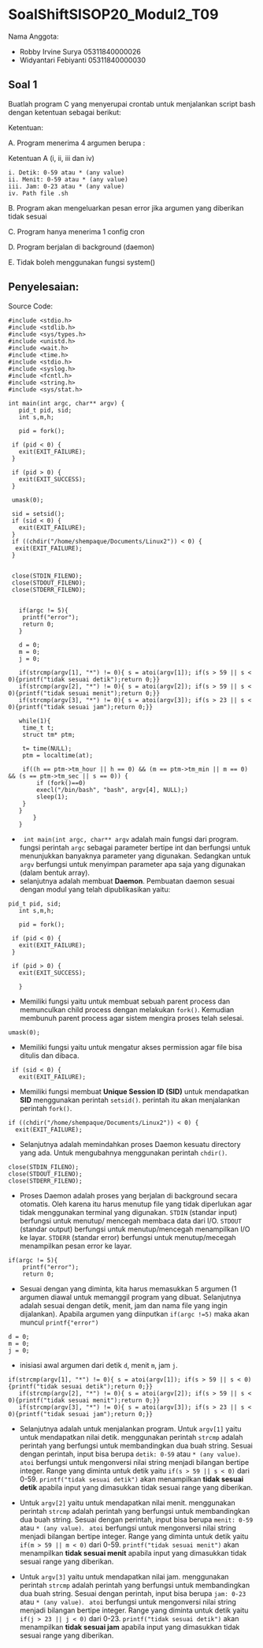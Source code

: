 # SoalShiftSISOP20_Modul2_T09

Nama Anggota: 
  - Robby Irvine Surya    05311840000026
  - Widyantari Febiyanti  05311840000030

## Soal 1
Buatlah program C yang menyerupai crontab untuk menjalankan script bash dengan ketentuan sebagai berikut:

Ketentuan:

  A. Program menerima 4 argumen berupa :
  
  Ketentuan A (i, ii, iii dan iv)
  
    i. Detik: 0-59 atau * (any value)
    ii. Menit: 0-59 atau * (any value)
    iii. Jam: 0-23 atau * (any value)
    iv. Path file .sh
  B. Program akan mengeluarkan pesan error jika argumen yang diberikan tidak sesuai

  C. Program hanya menerima 1 config cron

  D. Program berjalan di background (daemon)

  E. Tidak boleh menggunakan fungsi system()

## Penyelesaian: 
Source Code: 
```
#include <stdio.h>
#include <stdlib.h>
#include <sys/types.h>
#include <unistd.h>
#include <wait.h>
#include <time.h>
#include <stdio.h>
#include <syslog.h>
#include <fcntl.h>
#include <string.h>
#include <sys/stat.h>

int main(int argc, char** argv) {
   pid_t pid, sid;
   int s,m,h;

   pid = fork();

 if (pid < 0) {
   exit(EXIT_FAILURE);
 }

 if (pid > 0) {
   exit(EXIT_SUCCESS);
 }

 umask(0);

 sid = setsid();
 if (sid < 0) {
   exit(EXIT_FAILURE);
 }
 if ((chdir("/home/shempaque/Documents/Linux2")) < 0) {
  exit(EXIT_FAILURE);
 }


 close(STDIN_FILENO);
 close(STDOUT_FILENO);
 close(STDERR_FILENO);


   if(argc != 5){
   	printf("error");
   	return 0;
   }
   
   d = 0;
   m = 0;
   j = 0;
   
   if(strcmp(argv[1], "*") != 0){ s = atoi(argv[1]); if(s > 59 || s < 0){printf("tidak sesuai detik");return 0;}} 
   if(strcmp(argv[2], "*") != 0){ s = atoi(argv[2]); if(s > 59 || s < 0){printf("tidak sesuai menit");return 0;}} 
   if(strcmp(argv[3], "*") != 0){ s = atoi(argv[3]); if(s > 23 || s < 0){printf("tidak sesuai jam");return 0;}} 
   
   while(1){
   	time_t t;
   	struct tm* ptm;
   	
   	t= time(NULL);
   	ptm = localtime(at);
   	
   	if((h == ptm->tm_hour || h == 0) && (m == ptm->tm_min || m == 0) && (s == ptm->tm_sec || s == 0)) {
   		if (fork()==0)
   		execl("/bin/bash", "bash", argv[4], NULL);)
   		sleep(1);
   	}
   }
	   }
   } 
```
- ``` int main(int argc, char** argv``` adalah main fungsi dari program. fungsi perintah  ```argc``` sebagai parameter bertipe int dan berfungsi untuk menunjukkan banyaknya parameter yang digunakan. 
Sedangkan untuk ```argv``` berfungsi untuk menyimpan parameter apa saja yang digunakan (dalam bentuk array). 
- selanjutnya adalah membuat **Daemon**. Pembuatan daemon sesuai dengan modul yang telah dipublikasikan yaitu: 
``` 
pid_t pid, sid;
   int s,m,h;

   pid = fork();

 if (pid < 0) {
   exit(EXIT_FAILURE);
 }

 if (pid > 0) {
   exit(EXIT_SUCCESS);
   
   }
   ```
   
- Memiliki fungsi yaitu untuk membuat sebuah parent process dan memunculkan child process dengan melakukan ```fork()```. Kemudian membunuh parent process agar sistem mengira proses telah selesai. 

``` umask(0); ``` 
- Memiliki fungsi yaitu untuk mengatur akses permission agar file bisa ditulis dan dibaca. 

``` sid = setsid();
 if (sid < 0) {
   exit(EXIT_FAILURE);
```
- Memiliki fungsi membuat **Unique Session ID (SID)** untuk mendapatkan **SID** menggunakan perintah ```setsid()```. perintah itu akan menjalankan perintah ```fork()```. 
``` 
if ((chdir("/home/shempaque/Documents/Linux2")) < 0) {
  exit(EXIT_FAILURE);
```
- Selanjutnya adalah memindahkan proses Daemon kesuatu directory yang ada. Untuk mengubahnya menggunakan perintah ```chdir()```. 

```
close(STDIN_FILENO);
close(STDOUT_FILENO);
close(STDERR_FILENO);
```
- Proses Daemon adalah proses yang berjalan di background secara otomatis. Oleh karena itu harus menutup file yang tidak diperlukan agar tidak menggunakan terminal yang digunakan. 
```STDIN``` (standar input) berfungsi untuk menutup/ mencegah membaca data dari I/O.
```STDOUT``` (standar output) berfungsi untuk menutup/mencegah menampilkan I/O ke layar.
```STDERR``` (standar error) berfungsi untuk menutup/mecegah menampilkan pesan error ke layar. 

``` 
if(argc != 5){
   	printf("error");
   	return 0;
```
- Sesuai dengan yang diminta, kita harus memasukkan 5 argumen (1 argumen diawal untuk memanggil program yang dibuat. Selanjutnya adalah sesuai dengan detik, menit, jam dan nama file yang ingin dijalankan). Apabila argumen yang diinputkan ```if(argc !=5)``` maka akan muncul ```printf{"error")``` 

``` 
d = 0;
m = 0;
j = 0;
```
- inisiasi awal argumen dari detik ```d```, menit ```m```, jam ```j```. 

``` 
if(strcmp(argv[1], "*") != 0){ s = atoi(argv[1]); if(s > 59 || s < 0){printf("tidak sesuai detik");return 0;}} 
   if(strcmp(argv[2], "*") != 0){ s = atoi(argv[2]); if(s > 59 || s < 0){printf("tidak sesuai menit");return 0;}} 
   if(strcmp(argv[3], "*") != 0){ s = atoi(argv[3]); if(s > 23 || s < 0){printf("tidak sesuai jam");return 0;}} 
```
- Selanjutnya adalah untuk menjalankan program. Untuk ```argv[1]``` yaitu untuk mendapatkan nilai detik. menggunakan perintah ```strcmp``` adalah perintah yang berfungsi untuk membandingkan dua buah string. Sesuai dengan perintah, input bisa berupa ```detik: 0-59``` atau ```* (any value)```. 
``` atoi``` berfungsi untuk mengonversi nilai string menjadi bilangan bertipe integer. Range yang diminta untuk detik yaitu ```if(s > 59 || s < 0)``` dari 0-59. ```printf("tidak sesuai detik")``` akan menampilkan **tidak sesuai detik** apabila input yang dimasukkan tidak sesuai range yang diberikan. 

- Untuk ```argv[2]``` yaitu untuk mendapatkan nilai menit. menggunakan perintah ```strcmp``` adalah perintah yang berfungsi untuk membandingkan dua buah string. Sesuai dengan perintah, input bisa berupa ```menit: 0-59``` atau ```* (any value)```. 
``` atoi``` berfungsi untuk mengonversi nilai string menjadi bilangan bertipe integer. Range yang diminta untuk detik yaitu ```if(m > 59 || m < 0)``` dari 0-59. ```printf("tidak sesuai menit")``` akan menampilkan **tidak sesuai menit** apabila input yang dimasukkan tidak sesuai range yang diberikan. 

- Untuk ```argv[3]``` yaitu untuk mendapatkan nilai jam. menggunakan perintah ```strcmp``` adalah perintah yang berfungsi untuk membandingkan dua buah string. Sesuai dengan perintah, input bisa berupa ```jam: 0-23``` atau ```* (any value)```. 
``` atoi``` berfungsi untuk mengonversi nilai string menjadi bilangan bertipe integer. Range yang diminta untuk detik yaitu ```if(j > 23 || j < 0)``` dari 0-23. ```printf("tidak sesuai detik")``` akan menampilkan **tidak sesuai jam** apabila input yang dimasukkan tidak sesuai range yang diberikan. 
